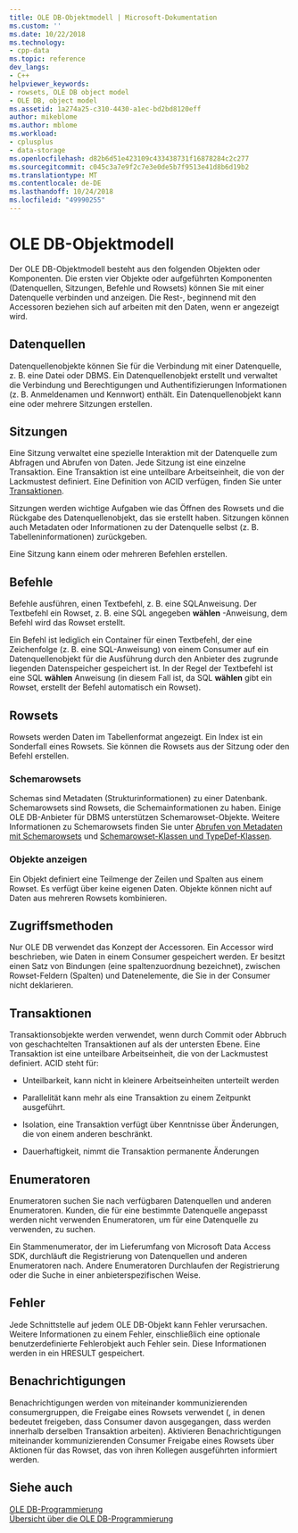 ```yaml
---
title: OLE DB-Objektmodell | Microsoft-Dokumentation
ms.custom: ''
ms.date: 10/22/2018
ms.technology:
- cpp-data
ms.topic: reference
dev_langs:
- C++
helpviewer_keywords:
- rowsets, OLE DB object model
- OLE DB, object model
ms.assetid: 1a274a25-c310-4430-a1ec-bd2bd8120eff
author: mikeblome
ms.author: mblome
ms.workload:
- cplusplus
- data-storage
ms.openlocfilehash: d82b6d51e423109c433438731f16878284c2c277
ms.sourcegitcommit: c045c3a7e9f2c7e3e0de5b7f9513e41d8b6d19b2
ms.translationtype: MT
ms.contentlocale: de-DE
ms.lasthandoff: 10/24/2018
ms.locfileid: "49990255"
---
```

# <a name="ole-db-object-model"></a>OLE DB-Objektmodell

Der OLE DB-Objektmodell besteht aus den folgenden Objekten oder Komponenten. Die ersten vier Objekte oder aufgeführten Komponenten (Datenquellen, Sitzungen, Befehle und Rowsets) können Sie mit einer Datenquelle verbinden und anzeigen. Die Rest-, beginnend mit den Accessoren beziehen sich auf arbeiten mit den Daten, wenn er angezeigt wird.  
  
## <a name="data-sources"></a>Datenquellen  

Datenquellenobjekte können Sie für die Verbindung mit einer Datenquelle, z. B. eine Datei oder DBMS. Ein Datenquellenobjekt erstellt und verwaltet die Verbindung und Berechtigungen und Authentifizierungen Informationen (z. B. Anmeldenamen und Kennwort) enthält. Ein Datenquellenobjekt kann eine oder mehrere Sitzungen erstellen.  
  
## <a name="sessions"></a>Sitzungen  

Eine Sitzung verwaltet eine spezielle Interaktion mit der Datenquelle zum Abfragen und Abrufen von Daten. Jede Sitzung ist eine einzelne Transaktion. Eine Transaktion ist eine unteilbare Arbeitseinheit, die von der Lackmustest definiert. Eine Definition von ACID verfügen, finden Sie unter [Transaktionen](#vcconoledbcomponents_transactions).  
  
Sitzungen werden wichtige Aufgaben wie das Öffnen des Rowsets und die Rückgabe des Datenquellenobjekt, das sie erstellt haben. Sitzungen können auch Metadaten oder Informationen zu der Datenquelle selbst (z. B. Tabelleninformationen) zurückgeben.  
  
Eine Sitzung kann einem oder mehreren Befehlen erstellen.  
  
## <a name="commands"></a>Befehle  

Befehle ausführen, einen Textbefehl, z. B. eine SQL­Anweisung. Der Textbefehl ein Rowset, z. B. eine SQL angegeben **wählen** -Anweisung, dem Befehl wird das Rowset erstellt.  
  
Ein Befehl ist lediglich ein Container für einen Textbefehl, der eine Zeichenfolge (z. B. eine SQL-Anweisung) von einem Consumer auf ein Datenquellenobjekt für die Ausführung durch den Anbieter des zugrunde liegenden Datenspeicher gespeichert ist. In der Regel der Textbefehl ist eine SQL **wählen** Anweisung (in diesem Fall ist, da SQL **wählen** gibt ein Rowset, erstellt der Befehl automatisch ein Rowset).  
  
## <a name="rowsets"></a>Rowsets  

Rowsets werden Daten im Tabellenformat angezeigt. Ein Index ist ein Sonderfall eines Rowsets. Sie können die Rowsets aus der Sitzung oder den Befehl erstellen.  
  
### <a name="schema-rowsets"></a>Schemarowsets  

Schemas sind Metadaten (Strukturinformationen) zu einer Datenbank. Schemarowsets sind Rowsets, die Schemainformationen zu haben. Einige OLE DB-Anbieter für DBMS unterstützen Schemarowset-Objekte. Weitere Informationen zu Schemarowsets finden Sie unter [Abrufen von Metadaten mit Schemarowsets](../../data/oledb/obtaining-metadata-with-schema-rowsets.md) und [Schemarowset-Klassen und TypeDef-Klassen](../../data/oledb/schema-rowset-classes-and-typedef-classes.md).  
  
### <a name="view-objects"></a>Objekte anzeigen  

Ein Objekt definiert eine Teilmenge der Zeilen und Spalten aus einem Rowset. Es verfügt über keine eigenen Daten. Objekte können nicht auf Daten aus mehreren Rowsets kombinieren.  
  
## <a name="accessors"></a>Zugriffsmethoden  

Nur OLE DB verwendet das Konzept der Accessoren. Ein Accessor wird beschrieben, wie Daten in einem Consumer gespeichert werden. Er besitzt einen Satz von Bindungen (eine spaltenzuordnung bezeichnet), zwischen Rowset-Feldern (Spalten) und Datenelemente, die Sie in der Consumer nicht deklarieren.  
  
##  <a name="vcconoledbcomponents_transactions"></a> Transaktionen  

Transaktionsobjekte werden verwendet, wenn durch Commit oder Abbruch von geschachtelten Transaktionen auf als der untersten Ebene. Eine Transaktion ist eine unteilbare Arbeitseinheit, die von der Lackmustest definiert. ACID steht für:  
  
- Unteilbarkeit, kann nicht in kleinere Arbeitseinheiten unterteilt werden  
  
- Parallelität kann mehr als eine Transaktion zu einem Zeitpunkt ausgeführt.  
  
- Isolation, eine Transaktion verfügt über Kenntnisse über Änderungen, die von einem anderen beschränkt.  
  
- Dauerhaftigkeit, nimmt die Transaktion permanente Änderungen 
  
## <a name="enumerators"></a>Enumeratoren  

Enumeratoren suchen Sie nach verfügbaren Datenquellen und anderen Enumeratoren. Kunden, die für eine bestimmte Datenquelle angepasst werden nicht verwenden Enumeratoren, um für eine Datenquelle zu verwenden, zu suchen.  
  
Ein Stammenumerator, der im Lieferumfang von Microsoft Data Access SDK, durchläuft die Registrierung von Datenquellen und anderen Enumeratoren nach. Andere Enumeratoren Durchlaufen der Registrierung oder die Suche in einer anbieterspezifischen Weise.  
  
## <a name="errors"></a>Fehler  

Jede Schnittstelle auf jedem OLE DB-Objekt kann Fehler verursachen. Weitere Informationen zu einem Fehler, einschließlich eine optionale benutzerdefinierte Fehlerobjekt auch Fehler sein. Diese Informationen werden in ein HRESULT gespeichert.  
  
## <a name="notifications"></a>Benachrichtigungen  

Benachrichtigungen werden von miteinander kommunizierenden consumergruppen, die Freigabe eines Rowsets verwendet (, in denen bedeutet freigeben, dass Consumer davon ausgegangen, dass werden innerhalb derselben Transaktion arbeiten). Aktivieren Benachrichtigungen miteinander kommunizierenden Consumer Freigabe eines Rowsets über Aktionen für das Rowset, das von ihren Kollegen ausgeführten informiert werden.  
  
## <a name="see-also"></a>Siehe auch  

[OLE DB-Programmierung](../../data/oledb/ole-db-programming.md)<br/>
[Übersicht über die OLE DB-Programmierung](../../data/oledb/ole-db-programming-overview.md)